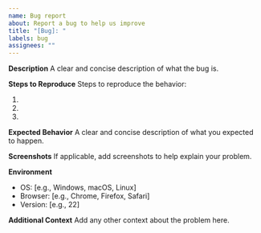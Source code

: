 ```yaml
---
name: Bug report
about: Report a bug to help us improve
title: "[Bug]: "
labels: bug
assignees: ""
---
```


**Description**
A clear and concise description of what the bug is.

**Steps to Reproduce**
Steps to reproduce the behavior:

1.
2.
3.

**Expected Behavior**
A clear and concise description of what you expected to happen.

**Screenshots**
If applicable, add screenshots to help explain your problem.

**Environment**

- OS: [e.g., Windows, macOS, Linux]
- Browser: [e.g., Chrome, Firefox, Safari]
- Version: [e.g., 22]

**Additional Context**
Add any other context about the problem here.
